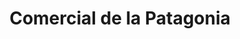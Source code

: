 ---
title: "Comercial de la Patagonia"
url: /punta-arenas/comercial-de-la-patagonia/
shop: supermercado
---